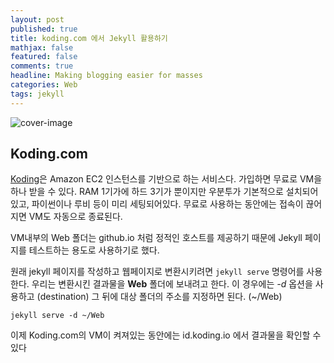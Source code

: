 ```yaml
---
layout: post
published: true
title: koding.com 에서 Jekyll 활용하기
mathjax: false
featured: false
comments: true
headline: Making blogging easier for masses
categories: Web
tags: jekyll
---
```


![cover-image](../../images/old-book.jpg)

## Koding.com

[Koding](http://koding.com)은 Amazon EC2 인스턴스를 기반으로 하는 서비스다. 가입하면 무료로 VM을 하나 받을 수 있다. RAM 1기가에 하드 3기가 뿐이지만 우분투가 기본적으로 설치되어있고, 파이썬이나 루비 등이 미리 세팅되어있다. 무료로 사용하는 동안에는 접속이 끊어지면 VM도 자동으로 종료된다.

VM내부의 Web 폴더는 github.io 처럼 정적인 호스트를 제공하기 때문에 Jekyll 페이지를 테스트하는 용도로 사용하기로 했다. 

원래 jekyll 페이지를 작성하고 웹페이지로 변환시키려면 `jekyll serve` 명령어를 사용한다. 우리는 변환시킨 결과물을 **Web** 폴더에 보내려고 한다. 이 경우에는 *-d* 옵션을 사용하고 (destination) 그 뒤에 대상 폴더의 주소를 지정하면 된다. (~/Web)

    jekyll serve -d ~/Web
    
이제 Koding.com의 VM이 켜져있는 동안에는 id.koding.io 에서 결과물을 확인할 수 있다